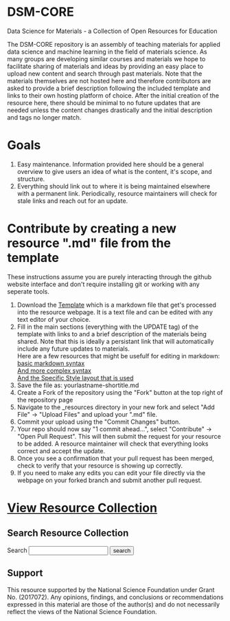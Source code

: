 # DSM-CORE
Data Science for Materials - a Collection of Open Resources for Education

The DSM-CORE repository is an assembly of teaching materials for applied data science and machine learning in the field of materials science. As many groups are developing similar courses and materials we hope to facilitate sharing of materials and ideas by providing an easy place to upload new content and search through past materials. Note that the materials themselves are not hosted here and therefore contributors are asked to provide a brief description following the included template and links to their own hosting platform of choice. After the initial creation of the resource here, there should be minimal to no future updates that are needed unless the content changes drastically and the initial description and tags no longer match.

# Goals
1. Easy maintenance. Information provided here should be a general overview to give users an idea of what is the content, it's scope, and structure.
3. Everything should link out to where it is being maintained elsewhere with a permanent link. Periodically, resource maintainers will check for stale links and reach out for an update.

# Contribute by creating a new resource ".md" file from the template
These instructions assume you are purely interacting through the github website interface and don't require installing git or working with any seperate tools.

1. Download the [Template](https://github.com/MatSciEdu/DSM-CORE/blob/main/template-resource.md) which is a markdown file that get's processed into the resource webpage. It is a text file and can be edited with any text editor of your choice.
3. Fill in the main sections (everything with the UPDATE tag) of the template with links to and a brief description of the materials being shared. Note that this is ideally a persistant link that will automatically include any future updates to materials.  
Here are a few resources that might be usefulf for editing in markdown:  
[basic markdown syntax](https://markdownguide.offshoot.io/basic-syntax/)  
[And more complex syntax](https://www.markdownguide.org/extended-syntax/)  
[And the Specific Style layout that is used](https://pages-themes.github.io/leap-day/)
4. Save the file as: yourlastname-shortitle.md
5. Create a Fork of the repository using the "Fork" button at the top right of the repository page
6. Navigate to the _resources directory in your new fork and select "Add File" -> "Upload Files" and upload your ".md" file. 
7. Commit your upload using the "Commit Changes" button.
8. Your repo should now say "1 commit ahead...", select "Contribute" -> "Open Pull Request". This will then submit the request for your resource to be added. A resource maintainer will check that everything looks correct and accept the update.
9. Once you see a confirmation that your pull request has been merged, check to verify that your resource is showing up correctly.
10. If you need to make any edits you can edit your file directly via the webpage on your forked branch and submit another pull request.

# [View Resource Collection](https://MatSciEdu.github.io/DSM-CORE/resource-collection)

## Search Resource Collection
<form action="{{ site.baseurl }}/search.html" method="get">
  <label for="search-box">Search</label>
  <input type="text" id="search-box" name="query">
  <input type="submit" value="search">
</form>  
  
## Support
This resource  supported by the National Science Foundation under Grant No. (2017072). Any opinions, findings, and conclusions or recommendations expressed in this material are those of the author(s) and do not necessarily reflect the views of the National Science Foundation. 
